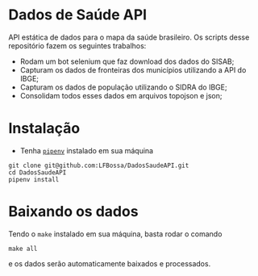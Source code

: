 # Dados de Saúde API
API estática de dados para o mapa da saúde brasileiro. 
Os scripts desse repositório fazem os seguintes trabalhos:

* Rodam um bot selenium que faz download dos dados do SISAB;
* Capturam os dados de fronteiras dos municípios utilizando a API do IBGE;
* Capturam os dados de população utilizando o SIDRA do IBGE;
* Consolidam todos esses dados em arquivos topojson e json;

# Instalação

* Tenha [`pipenv`](https://pipenv.pypa.io/en/latest/) instalado em sua máquina

```shell
git clone git@github.com:LFBossa/DadosSaudeAPI.git
cd DadosSaudeAPI
pipenv install
```

# Baixando os dados

Tendo o `make` instalado em sua máquina, basta rodar o comando 

```shell
make all
```

e os dados serão automaticamente baixados e processados.